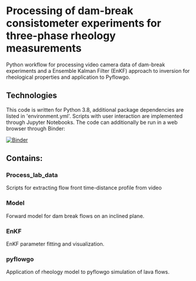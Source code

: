 # Processing of dam-break consistometer experiments for three-phase rheology measurements
Python workflow for processing video camera data of dam-break experiments and a Ensemble Kalman Filter (EnKF) approach to inversion for rheological properties and application to Pyflowgo. 

## Technologies
This code is written for Python 3.8, additional package dependencies are listed in 'environment.yml'. Scripts with user interaction are implemented through Jupyter Notebooks. The code can additionally be run in a web browser through Binder: 

[![Binder](https://mybinder.org/badge_logo.svg)](https://mybinder.org/v2/gh/JanineBirnbaum18/3-phase-flow/master)

## Contains:
### Process_lab_data
Scripts for extracting flow front time-distance profile from video

### Model
Forward model for dam break flows on an inclined plane.

### EnKF
EnKF parameter fitting and visualization.

### pyflowgo
Application of rheology model to pyflowgo simulation of lava flows.